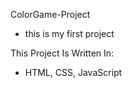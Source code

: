 ColorGame-Project

* this is my first project

This Project Is Written In:

* HTML, CSS, JavaScript

